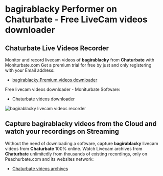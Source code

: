 # bagirablacky Performer on Chaturbate - Free LiveCam videos downloader

## Chaturbate Live Videos Recorder

Monitor and record livecam videos of **bagirablacky** from **Chaturbate** with Moniturbate.com
Get a premium trial for free by just and only registering with your Email address:
* [bagirablacky Premium videos downloader](https://moniturbate.com/request-demo-licence-key.html)

Free livecam videos downloader - Moniturbate Software:
* [Chaturbate videos downloader](https://moniturbate.com/moniturbate-download-software.html)

![bagirablacky livecam videos recorder](https://peachurnet.com/templates/moniturbate-software.png)


## Capture bagirablacky videos from the Cloud and watch your recordings on Streaming

Without the need of downloading a software, capture **bagirablacky** livecam videos from **Chaturbate** 100% online.
Watch Livecam archives from **Chaturbate** unlimitedly from thousands of existing recordings, only on Peachurbate.com and its websites network:
* [Chaturbate videos archives](https://peachurnet.com/)